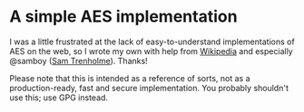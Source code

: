# A simple AES implementation

I was a little frustrated at the lack of easy-to-understand
implementations of AES on the web, so I wrote my own with help from
[Wikipedia](http://en.wikipedia.org/wiki/Advanced_Encryption_Standard) and especially
@samboy ([Sam Trenholme](http://samiam.org/rijndael.html)). Thanks!

Please note that this is intended as a reference of sorts, not as a production-ready,
fast and secure implementation. You probably shouldn't use this; use GPG instead.
